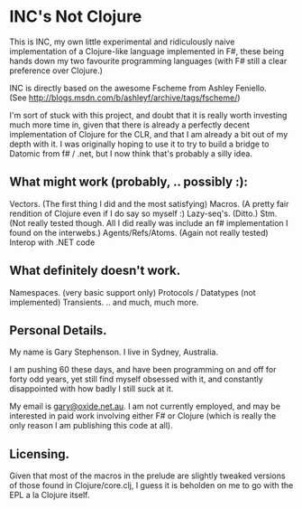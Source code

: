 INC's Not Clojure
=================

This is INC, my own little experimental and ridiculously naive implementation of a Clojure-like language implemented in F#, these being hands down my two favourite programming languages (with F# still a clear preference over Clojure.)

INC is directly based on the awesome Fscheme from Ashley Feniello.  
(See http://blogs.msdn.com/b/ashleyf/archive/tags/fscheme/)

I'm sort of stuck with this project, and doubt that it is really worth investing much more time in, given that there is already a perfectly decent implementation of Clojure for the CLR, and that I am already a bit out of my depth with it.  I was originally hoping to use it to try to build a bridge to Datomic from f# / .net, but I now think that's probably a silly idea.

What might work (probably, .. possibly :):
-----------------------------

  Vectors.  (The first thing I did and the most satisfying)
  Macros.  (A pretty fair rendition of Clojure even if I do say so myself :)
  Lazy-seq's.  (Ditto.)
  Stm.  (Not really tested though.  All I did really was include an f# implementation I found on the interwebs.)
  Agents/Refs/Atoms.  (Again not really tested)
  Interop with .NET code


What definitely doesn't work.
-----------------------------

  Namespaces.  (very basic support only)
  Protocols / Datatypes (not implemented)
  Transients.
  .. and much, much more. 

Personal Details.
-----------------

My name is Gary Stephenson.  I live in Sydney, Australia.

I am pushing 60 these days, and have been programming on and off for forty odd years, yet still find myself obsessed with it, and constantly disappointed with how badly I still suck at it.

My email is gary@oxide.net.au.  I am not currently employed, and may be interested in paid work involving either F# or Clojure (which is really the only reason I am publishing this code at all).


Licensing.
----------

Given that most of the macros in the prelude are slightly tweaked versions of those found in Clojure/core.clj, I guess it is beholden on me to go with the EPL a la Clojure itself.
